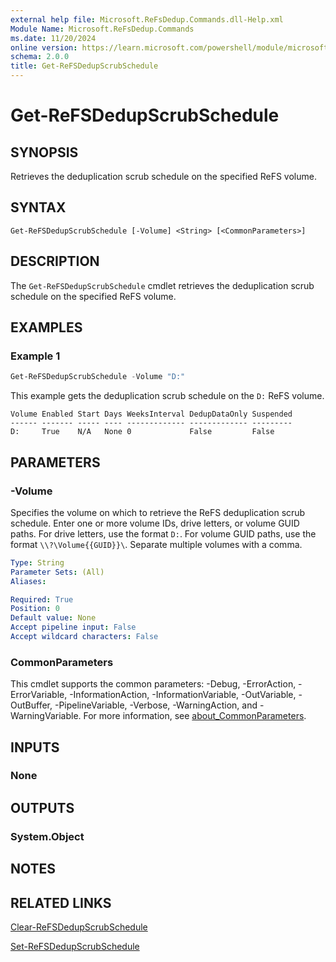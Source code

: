 ```yaml
---
external help file: Microsoft.ReFsDedup.Commands.dll-Help.xml
Module Name: Microsoft.ReFsDedup.Commands
ms.date: 11/20/2024
online version: https://learn.microsoft.com/powershell/module/microsoft.refsdedup.commands/get-refsdedupscrubschedule?view=windowsserver2025-ps&wt.mc_id=ps-gethelp
schema: 2.0.0
title: Get-ReFSDedupScrubSchedule
---
```


# Get-ReFSDedupScrubSchedule

## SYNOPSIS
Retrieves the deduplication scrub schedule on the specified ReFS volume.

## SYNTAX

```
Get-ReFSDedupScrubSchedule [-Volume] <String> [<CommonParameters>]
```

## DESCRIPTION

The `Get-ReFSDedupScrubSchedule` cmdlet retrieves the deduplication scrub schedule on the specified
ReFS volume.

## EXAMPLES

### Example 1

```powershell
Get-ReFSDedupScrubSchedule -Volume "D:"
```

This example gets the deduplication scrub schedule on the `D:` ReFS volume.

```
Volume Enabled Start Days WeeksInterval DedupDataOnly Suspended
------ ------- ----- ---- ------------- ------------- ---------
D:     True    N/A   None 0             False         False    
```

## PARAMETERS

### -Volume

Specifies the volume on which to retrieve the ReFS deduplication scrub schedule. Enter one or more
volume IDs, drive letters, or volume GUID paths. For drive letters, use the format `D:`. For volume
GUID paths, use the format `\\?\Volume{{GUID}}\`. Separate multiple volumes with a comma.

```yaml
Type: String
Parameter Sets: (All)
Aliases:

Required: True
Position: 0
Default value: None
Accept pipeline input: False
Accept wildcard characters: False
```

### CommonParameters

This cmdlet supports the common parameters: -Debug, -ErrorAction, -ErrorVariable,
-InformationAction, -InformationVariable, -OutVariable, -OutBuffer, -PipelineVariable, -Verbose,
-WarningAction, and -WarningVariable. For more information, see
[about_CommonParameters](/powershell/module/microsoft.powershell.core/about/about_commonparameters).

## INPUTS

### None

## OUTPUTS

### System.Object

## NOTES

## RELATED LINKS

[Clear-ReFSDedupScrubSchedule](Clear-ReFSDedupScrubSchedule.md)

[Set-ReFSDedupScrubSchedule](Set-ReFSDedupScrubSchedule.md)
